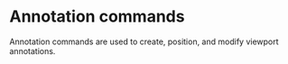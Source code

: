 # Annotation commands

Annotation commands are used to create, position, and modify viewport annotations.